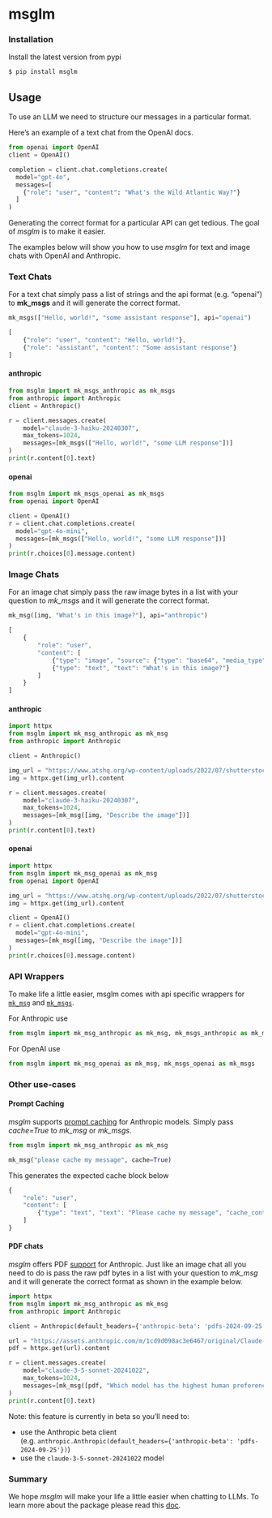 # msglm


<!-- WARNING: THIS FILE WAS AUTOGENERATED! DO NOT EDIT! -->

### Installation

Install the latest version from pypi

``` sh
$ pip install msglm
```

## Usage

To use an LLM we need to structure our messages in a particular format.

Here’s an example of a text chat from the OpenAI docs.

``` python
from openai import OpenAI
client = OpenAI()

completion = client.chat.completions.create(
  model="gpt-4o",
  messages=[
    {"role": "user", "content": "What's the Wild Atlantic Way?"}
  ]
)
```

Generating the correct format for a particular API can get tedious. The
goal of *msglm* is to make it easier.

The examples below will show you how to use *msglm* for text and image
chats with OpenAI and Anthropic.

### Text Chats

For a text chat simply pass a list of strings and the api format
(e.g. “openai”) to **mk_msgs** and it will generate the correct format.

``` python
mk_msgs(["Hello, world!", "some assistant response"], api="openai")
```

``` js
[
    {"role": "user", "content": "Hello, world!"},
    {"role": "assistant", "content": "Some assistant response"}
]
```

#### anthropic

``` python
from msglm import mk_msgs_anthropic as mk_msgs
from anthropic import Anthropic
client = Anthropic()

r = client.messages.create(
    model="claude-3-haiku-20240307",
    max_tokens=1024,
    messages=[mk_msgs(["Hello, world!", "some LLM response"])]
)
print(r.content[0].text)
```

#### openai

``` python
from msglm import mk_msgs_openai as mk_msgs
from openai import OpenAI

client = OpenAI()
r = client.chat.completions.create(
  model="gpt-4o-mini",
  messages=[mk_msgs(["Hello, world!", "some LLM response"])]
)
print(r.choices[0].message.content)
```

### Image Chats

For an image chat simply pass the raw image bytes in a list with your
question to *mk_msgs* and it will generate the correct format.

``` python
mk_msg([img, "What's in this image?"], api="anthropic")
```

``` js
[
    {
        "role": "user", 
        "content": [
            {"type": "image", "source": {"type": "base64", "media_type": media_type, "data": img}}
            {"type": "text", "text": "What's in this image?"}
        ]
    }
]
```

#### anthropic

``` python
import httpx
from msglm import mk_msg_anthropic as mk_msg
from anthropic import Anthropic

client = Anthropic()

img_url = "https://www.atshq.org/wp-content/uploads/2022/07/shutterstock_1626122512.jpg"
img = httpx.get(img_url).content

r = client.messages.create(
    model="claude-3-haiku-20240307",
    max_tokens=1024,
    messages=[mk_msg([img, "Describe the image"])]
)
print(r.content[0].text)
```

#### openai

``` python
import httpx
from msglm import mk_msg_openai as mk_msg
from openai import OpenAI

img_url = "https://www.atshq.org/wp-content/uploads/2022/07/shutterstock_1626122512.jpg"
img = httpx.get(img_url).content

client = OpenAI()
r = client.chat.completions.create(
  model="gpt-4o-mini",
  messages=[mk_msg([img, "Describe the image"])]
)
print(r.choices[0].message.content)
```

### API Wrappers

To make life a little easier, msglm comes with api specific wrappers for
[`mk_msg`](https://AnswerDotAI.github.io/msglm/core.html#mk_msg) and
[`mk_msgs`](https://AnswerDotAI.github.io/msglm/core.html#mk_msgs).

For Anthropic use

``` python
from msglm import mk_msg_anthropic as mk_msg, mk_msgs_anthropic as mk_msgs
```

For OpenAI use

``` python
from msglm import mk_msg_openai as mk_msg, mk_msgs_openai as mk_msgs
```

### Other use-cases

#### Prompt Caching

*msglm* supports [prompt
caching](https://docs.anthropic.com/en/docs/build-with-claude/prompt-caching)
for Anthropic models. Simply pass *cache=True* to *mk_msg* or *mk_msgs*.

``` python
from msglm import mk_msg_anthropic as mk_msg

mk_msg("please cache my message", cache=True)
```

This generates the expected cache block below

``` js
{
    "role": "user",
    "content": [
        {"type": "text", "text": "Please cache my message", "cache_control": {"type": "ephemeral"}}
    ]
}
```

#### PDF chats

*msglm* offers PDF
[support](https://docs.anthropic.com/en/docs/build-with-claude/pdf-support)
for Anthropic. Just like an image chat all you need to do is pass the
raw pdf bytes in a list with your question to *mk_msg* and it will
generate the correct format as shown in the example below.

``` python
import httpx
from msglm import mk_msg_anthropic as mk_msg
from anthropic import Anthropic

client = Anthropic(default_headers={'anthropic-beta': 'pdfs-2024-09-25'})

url = "https://assets.anthropic.com/m/1cd9d098ac3e6467/original/Claude-3-Model-Card-October-Addendum.pdf"
pdf = httpx.get(url).content

r = client.messages.create(
    model="claude-3-5-sonnet-20241022",
    max_tokens=1024,
    messages=[mk_msg([pdf, "Which model has the highest human preference win rates across each use-case?"])]
)
print(r.content[0].text)
```

Note: this feature is currently in beta so you’ll need to:

- use the Anthropic beta client
  (e.g. `anthropic.Anthropic(default_headers={'anthropic-beta': 'pdfs-2024-09-25'})`)
- use the `claude-3-5-sonnet-20241022` model

### Summary

We hope *msglm* will make your life a little easier when chatting to
LLMs. To learn more about the package please read this
[doc](https://answerdotai.github.io/msglm/).
